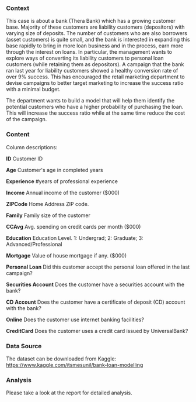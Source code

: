 ### Context

This case is about a bank (Thera Bank) which has a growing customer base. Majority of these customers are liability customers (depositors) with varying size of deposits. The number of customers who are also borrowers (asset customers) is quite small, and the bank is interested in expanding this base rapidly to bring in more loan business and in the process, earn more through the interest on loans. In particular, the management wants to explore ways of converting its liability customers to personal loan customers (while retaining them as depositors). A campaign that the bank ran last year for liability customers showed a healthy conversion rate of over 9% success. This has encouraged the retail marketing department to devise campaigns to better target marketing to increase the success ratio with a minimal budget.

The department wants to build a model that will help them identify the potential customers who have a higher probability of purchasing the loan. This will increase the success ratio while at the same time reduce the cost of the campaign.

### Content

Column descriptions:

**ID** Customer ID 

**Age** Customer's age in completed years 

**Experience** #years of professional experience 

**Income** Annual income of the customer ($000) 

**ZIPCode** Home Address ZIP code. 

**Family** Family size of the customer 

**CCAvg** Avg. spending on credit cards per month ($000) 

**Education** Education Level. 1: Undergrad; 2: Graduate; 3: Advanced/Professional 

**Mortgage** Value of house mortgage if any. ($000) 

**Personal Loan** Did this customer accept the personal loan offered in the last campaign? 

**Securities Account** Does the customer have a securities account with the bank? 

**CD Account** Does the customer have a certificate of deposit (CD) account with the bank? 

**Online** Does the customer use internet banking facilities? 

**CreditCard** Does the customer uses a credit card issued by UniversalBank?

### Data Source

The dataset can be downloaded from Kaggle: https://www.kaggle.com/itsmesunil/bank-loan-modelling

### Analysis

Please take a look at the report for detailed analysis.

